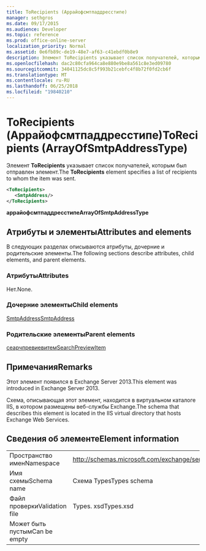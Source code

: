```yaml
---
title: ToRecipients (Аррайофсмтпаддресстипе)
manager: sethgros
ms.date: 09/17/2015
ms.audience: Developer
ms.topic: reference
ms.prod: office-online-server
localization_priority: Normal
ms.assetid: 0e6fb89c-de19-48e7-af63-c41ebdf0b8e9
description: Элемент ToRecipients указывает список получателей, которым был отправлен элемент.
ms.openlocfilehash: dac2c80cfa964ca8e880e9be8a561c8e3ed09780
ms.sourcegitcommit: 34041125dc8c5f993b21cebfc4f8b72f0fd2cb6f
ms.translationtype: MT
ms.contentlocale: ru-RU
ms.lasthandoff: 06/25/2018
ms.locfileid: "19840210"
---
```

# <a name="torecipients-arrayofsmtpaddresstype"></a><span data-ttu-id="f52fa-103">ToRecipients (Аррайофсмтпаддресстипе)</span><span class="sxs-lookup"><span data-stu-id="f52fa-103">ToRecipients (ArrayOfSmtpAddressType)</span></span>

<span data-ttu-id="f52fa-104">Элемент **ToRecipients** указывает список получателей, которым был отправлен элемент.</span><span class="sxs-lookup"><span data-stu-id="f52fa-104">The **ToRecipients** element specifies a list of recipients to whom the item was sent.</span></span> 
  
```XML
<ToRecipients>
   <SmtpAddress/>
</ToRecipients>
```

 <span data-ttu-id="f52fa-105">**аррайофсмтпаддресстипе**</span><span class="sxs-lookup"><span data-stu-id="f52fa-105">**ArrayOfSmtpAddressType**</span></span>
## <a name="attributes-and-elements"></a><span data-ttu-id="f52fa-106">Атрибуты и элементы</span><span class="sxs-lookup"><span data-stu-id="f52fa-106">Attributes and elements</span></span>

<span data-ttu-id="f52fa-107">В следующих разделах описываются атрибуты, дочерние и родительские элементы.</span><span class="sxs-lookup"><span data-stu-id="f52fa-107">The following sections describe attributes, child elements, and parent elements.</span></span>
  
### <a name="attributes"></a><span data-ttu-id="f52fa-108">Атрибуты</span><span class="sxs-lookup"><span data-stu-id="f52fa-108">Attributes</span></span>

<span data-ttu-id="f52fa-109">Нет.</span><span class="sxs-lookup"><span data-stu-id="f52fa-109">None.</span></span>
  
### <a name="child-elements"></a><span data-ttu-id="f52fa-110">Дочерние элементы</span><span class="sxs-lookup"><span data-stu-id="f52fa-110">Child elements</span></span>

[<span data-ttu-id="f52fa-111">SmtpAddress</span><span class="sxs-lookup"><span data-stu-id="f52fa-111">SmtpAddress</span></span>](smtpaddress.md)
  
### <a name="parent-elements"></a><span data-ttu-id="f52fa-112">Родительские элементы</span><span class="sxs-lookup"><span data-stu-id="f52fa-112">Parent elements</span></span>

[<span data-ttu-id="f52fa-113">сеарчпревиевитем</span><span class="sxs-lookup"><span data-stu-id="f52fa-113">SearchPreviewItem</span></span>](searchpreviewitem.md)
  
## <a name="remarks"></a><span data-ttu-id="f52fa-114">Примечания</span><span class="sxs-lookup"><span data-stu-id="f52fa-114">Remarks</span></span>

<span data-ttu-id="f52fa-115">Этот элемент появился в Exchange Server 2013.</span><span class="sxs-lookup"><span data-stu-id="f52fa-115">This element was introduced in Exchange Server 2013.</span></span>
  
<span data-ttu-id="f52fa-116">Схема, описывающая этот элемент, находится в виртуальном каталоге IIS, в котором размещены веб-службы Exchange.</span><span class="sxs-lookup"><span data-stu-id="f52fa-116">The schema that describes this element is located in the IIS virtual directory that hosts Exchange Web Services.</span></span>
  
## <a name="element-information"></a><span data-ttu-id="f52fa-117">Сведения об элементе</span><span class="sxs-lookup"><span data-stu-id="f52fa-117">Element information</span></span>

|||
|:-----|:-----|
|<span data-ttu-id="f52fa-118">Пространство имен</span><span class="sxs-lookup"><span data-stu-id="f52fa-118">Namespace</span></span>  <br/> |http://schemas.microsoft.com/exchange/services/2006/types  <br/> |
|<span data-ttu-id="f52fa-119">Имя схемы</span><span class="sxs-lookup"><span data-stu-id="f52fa-119">Schema name</span></span>  <br/> |<span data-ttu-id="f52fa-120">Схема Types</span><span class="sxs-lookup"><span data-stu-id="f52fa-120">Types schema</span></span>  <br/> |
|<span data-ttu-id="f52fa-121">Файл проверки</span><span class="sxs-lookup"><span data-stu-id="f52fa-121">Validation file</span></span>  <br/> |<span data-ttu-id="f52fa-122">Types. xsd</span><span class="sxs-lookup"><span data-stu-id="f52fa-122">Types.xsd</span></span>  <br/> |
|<span data-ttu-id="f52fa-123">Может быть пустым</span><span class="sxs-lookup"><span data-stu-id="f52fa-123">Can be empty</span></span>  <br/> ||
   

